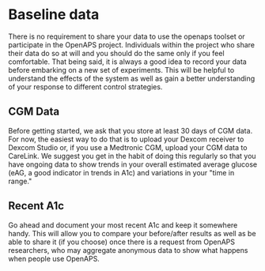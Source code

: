 # Baseline data

There is no requirement to share your data to use the openaps toolset or participate in the OpenAPS project. Individuals within the project who share their data do so at will and you should do the same only if you feel comfortable. That being said, it is always a good idea to record your data before embarking on a new set of experiments. This will be helpful to understand the effects of the system as well as gain a better understanding of your response to different control strategies.

## CGM Data

Before getting started, we ask that you store at least 30 days of CGM data. For now, the easiest way to do that is to upload your Dexcom receiver to Dexcom Studio or, if you use a Medtronic CGM, upload your CGM data to CareLink. We suggest you get in the habit of doing this regularly so that you have ongoing data to show trends in your overall estimated average glucose (eAG, a good indicator in trends in A1c) and variations in your "time in range."

## Recent A1c

Go ahead and document your most recent A1c and keep it somewhere handy. This will allow you to compare your before/after results as well as be able to share it (if you choose) once there is a request from OpenAPS researchers, who may aggregate anonymous data to show what happens when people use OpenAPS.
